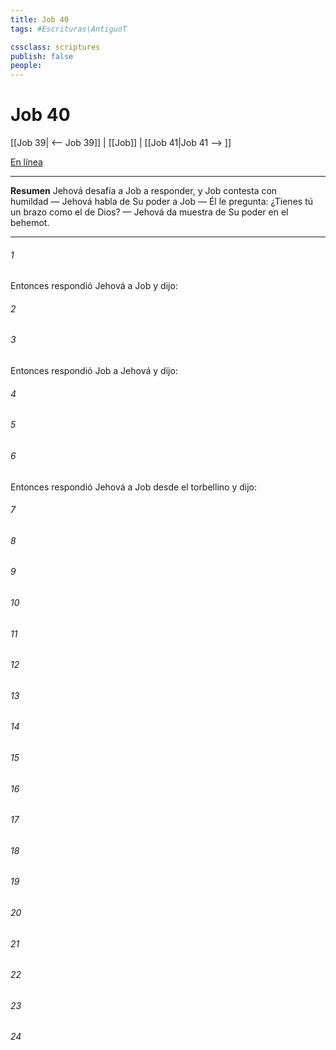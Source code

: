 ```yaml
---
title: Job 40
tags: #Escrituras\AntiguoT

cssclass: scriptures
publish: false
people:
---
```


# Job 40
[[Job 39| <-- Job 39]] | [[Job]] | [[Job 41|Job 41 --> ]]

[En línea](https://churchofjesuschrist.org/study/scriptures/ot/job/40?lang=spa)

---
__Resumen__
Jehová desafía a Job a responder, y Job contesta con humildad — Jehová habla de Su poder a Job — Él le pregunta: ¿Tienes tú un brazo como el de Dios? — Jehová da muestra de Su poder en el behemot.

---
###### 1 
Entonces respondió Jehová a Job y dijo:

###### 2 


###### 3 
Entonces respondió Job a Jehová y dijo:

###### 4 


###### 5 


###### 6 
Entonces respondió Jehová a Job desde el torbellino y dijo:

###### 7 


###### 8 


###### 9 


###### 10 


###### 11 


###### 12 


###### 13 


###### 14 


###### 15 


###### 16 


###### 17 


###### 18 


###### 19 


###### 20 


###### 21 


###### 22 


###### 23 


###### 24 


